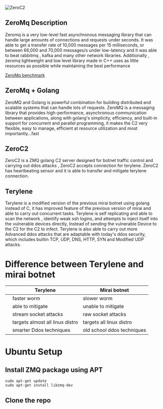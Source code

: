 ![ZeroC2](https://github.com/BishopFox/sliver/assets/93959737/37af624e-9935-40d2-b2ff-630c53e3ec21)





## ZeroMq Description
Zeromq is a very low-level fast asynchronous messaging library that can handle large amounts of connections and requests under seconds. It was able to get a transfer rate of 10,000 messages per 15 milliseconds, or between 66,000 and 70,000 messages/s under low-latency and it was able to beat rabbitmq , kafka and many other network libraries. Additionally , zeromq lightweight and low level library made in C++ uses as little resources as possible while maintaining the best performance


[ZeroMq benchmark](http://wiki.zeromq.org/area:results "ZeroMq benchmark")


## ZeroMq + Golang
ZeroMQ and Golang is powerful combination for building distributed and scalable systems that can handle lots of requests. ZeroMQ is a messaging library that provides high-performance, asynchronous communication between applications, along with golang's simplicity, efficiency, and built-in support for concurrent and parallel programming, it makes the C2 very flexible, easy to manage, efficient at resource utilization and most importantly...fast


## ZeroC2
ZeroC2 is a ZMQ golang C2 server designed for botnet traffic control and carrying out ddos attacks , ZeroC2 accepts connection for terylene. ZeroC2 has heartbeating sensor and it is able to transfer and mitigate terylene connection.

## Terylene
Terylene is a modified version of the previous mirai botnet using golang instead of C, it has improved feature of the previous version of mirai and able to carry out concurrent tasks. Terylene is self replicating and able to scan the network , identify weak ssh logins, and attempts to inject itself into the vulnerable devices directly, Instead of sending the vulnerable Device to the C2 for the C2 to infect.  Terylene is also able to carry out more Advanced ddos attacks that are adaptable with today's ddos security, which includes builtin TCP, UDP, DNS, HTTP, SYN and Modified UDP attacks.


# Difference between Terylene and mirai botnet

|   | Terylene                        | Mirai botnet               |
|---|---------------------------------|----------------------------|
|   | faster worm                     | slower worm                |
|   | able to mitigate                | unable to mitigate         |
|   | stream socket attacks           | raw socket attacks         |
|   | targets almost all linux distro | targets all linux distro   |
|   | smarter Ddos techniques         | old school ddos techniques |



# Ubuntu Setup

## Install ZMQ package using APT
```
sudo apt-get update
sudo apt-get install libzmq-dev
```

## Clone the repo 

```

